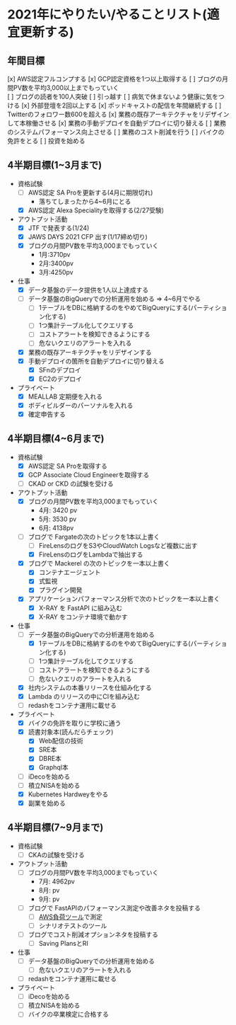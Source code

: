 # 2021年にやりたい/やることリスト(適宜更新する)
## 年間目標
[x] AWS認定フルコンプする
[x] GCP認定資格を1つ以上取得する
[ ] ブログの月間PV数を平均3,000以上までもっていく  
[ ] ブログの読者を100人突破
[ ] 引っ越す
[ ] 病気で休まないよう健康に気をつける
[x] 外部登壇を2回以上する
[x] ポッドキャストの配信を年間継続する
[ ] Twitterのフォロワー数600を超える
[x] 業務の既存アーキテクチャをリデザインして本稼働させる
[x] 業務の手動デプロイを自動デプロイに切り替える
[ ] 業務のシステムパフォーマンス向上させる
[ ] 業務のコスト削減を行う
[ ] バイクの免許をとる
[ ] 投資を始める

## 4半期目標(1~3月まで)
* 資格試験
  * [ ] AWS認定 SA Proを更新する(4月に期限切れ)
    * 落ちてしまったから4~6月にとる
  * [x] AWS認定 Alexa Specialityを取得する(2/27受験)

* アウトプット活動
  * [x] JTF で発表する(1/24)
  * [x] JAWS DAYS 2021 CFP 出す(1/17締め切り)
  * [x] ブログの月間PV数を平均3,000までもっていく
    * 1月:3710pv
    * 2月:3400pv
    * 3月:4250pv
* 仕事
  * [x] データ基盤のデータ提供を1人以上達成する
  * [ ] データ基盤のBigQueryでの分析運用を始める => 4~6月でやる
    * [ ] 1テーブルをDBに格納するのをやめてBigQueryにする(パーティション化する)
    * [ ] 1つ集計テーブル化してクエリする
    * [ ] コストアラートを検知できるようにする
    * [ ] 危ないクエリのアラートを入れる
  * [x] 業務の既存アーキテクチャをリデザインする
  * [x] 手動デプロイの箇所を自動デプロイに切り替える
    * [x] SFnのデプロイ
    * [x] EC2のデプロイ
* プライベート
  * [x] MEALLAB 定期便を入れる
  * [x] ボディビルダーのパーソナルを入れる
  * [x] 確定申告する

## 4半期目標(4~6月まで)
* 資格試験
  * [x] AWS認定 SA Proを取得する
  * [x] GCP Associate Cloud Engineerを取得する
  * [ ] CKAD or CKD の試験を受ける

* アウトプット活動
  * [x] ブログの月間PV数を平均3,000までもっていく
    * 4月: 3420 pv
    * 5月: 3530 pv
    * 6月: 4138pv
  * [ ] ブログで Fargateの次のトピックを1本以上書く
    * [ ] FireLensのログをS3やCloudWatch Logsなど複数に出す
    * [x] FireLensのログをLambdaで抽出する
  * [x] ブログで Mackerel の次のトピックを一本以上書く
    * [x] コンテナエージェント
    * [x] 式監視
    * [x] プラグイン開発
  * [x] アプリケーションパフォーマンス分析で次のトピックを一本以上書く
    * [x] X-RAY を FastAPI に組み込む
    * [x] X-RAY をコンテナ環境で動かす

* 仕事
  * [ ] データ基盤のBigQueryでの分析運用を始める
    * [x] 1テーブルをDBに格納するのをやめてBigQueryにする(パーティション化する)
    * [ ] 1つ集計テーブル化してクエリする
    * [ ] コストアラートを検知できるようにする
    * [ ] 危ないクエリのアラートを入れる
  * [x] 社内システムの本番リリースを仕組み化する
  * [x] Lambda のリリースの中にCIを組み込む
  * [ ] redashをコンテナ運用に載せる

* プライベート
  * [x] バイクの免許を取りに学校に通う
  * [x] 読書対象本(読んだらチェック)
    * [x] Web配信の技術
    * [x] SRE本
    * [x] DBRE本
    * [x] Graphql本
  * [ ] iDecoを始める
  * [ ] 積立NISAを始める
  * [x] Kubernetes Hardweyをやる
  * [x] 副業を始める

## 4半期目標(7~9月まで)
* 資格試験
  * [ ] CKAの試験を受ける

* アウトプット活動
  * [ ] ブログの月間PV数を平均3,000までもっていく
    * 7月: 4962pv
    * 8月: pv
    * 9月: pv
  * [ ] ブログで FastAPIのパフォーマンス測定や改善ネタを投稿する
    * [ ] [AWS負荷ツール](https://aws.amazon.com/jp/solutions/implementations/distributed-load-testing-on-aws/)で測定
    * [ ] シナリオテストのツール
  * [ ] ブログでコスト削減オプションネタを投稿する
    * [ ] Saving PlansとRI
  
* 仕事
  * [ ] データ基盤のBigQueryでの分析運用を始める
    * [ ] 危ないクエリのアラートを入れる
  * [ ] redashをコンテナ運用に載せる

* プライベート
  * [ ] iDecoを始める
  * [ ] 積立NISAを始める
  * [ ] バイクの卒業検定に合格する
